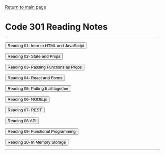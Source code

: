   
[Return to main page](https://KrisDunning.github.io/reading-notes)

# Code 301 Reading Notes  

-----

<Button onClick= "window.location.href='https://krisdunning.github.io/301-Reading-Notes/Read01.html';">Reading 01- Intro to HTML and JavaScript</button>  

<Button onClick= "window.location.href='https://krisdunning.github.io/301-Reading-Notes/Read02.html';">Reading 02- State and Props</button>

<Button onClick= "window.location.href='https://krisdunning.github.io/301-Reading-Notes/Read03.html';">Reading 03- Passing Functions as Props</button>

<Button onClick= "window.location.href='https://krisdunning.github.io/301-Reading-Notes/Read04.html';">Reading 04- React and Forms</button>

<Button onClick= "window.location.href='https://krisdunning.github.io/301-Reading-Notes/Read05.html';">Reading 05- Putting It all together</button>

<Button onClick= "window.location.href='https://krisdunning.github.io/301-Reading-Notes/Read06.html';">Reading 06- NODE.js</button>

<Button onClick= "window.location.href='https://krisdunning.github.io/301-Reading-Notes/Read07.html';">Reading 07- REST</button>

<Button onClick= "window.location.href='https://krisdunning.github.io/301-Reading-Notes/Read08.html';">Reading 08-API</button>

<Button onClick= "window.location.href='https://krisdunning.github.io/301-Reading-Notes/Read08.html';">Reading 09- Functional Programming</button>

<Button onClick= "window.location.href='https://krisdunning.github.io/301-Reading-Notes/Read08.html';">Reading 10- In Memory Storage</button>

-----
